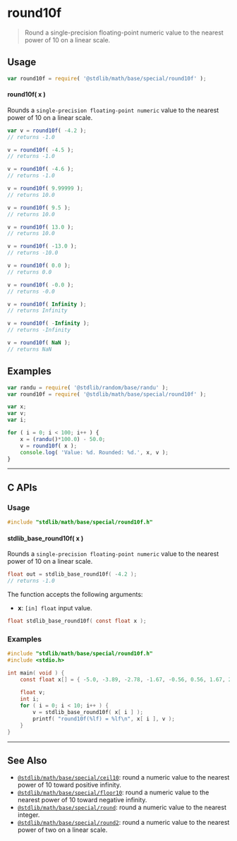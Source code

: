<!--

@license Apache-2.0

Copyright (c) 2018 The Stdlib Authors.

Licensed under the Apache License, Version 2.0 (the "License");
you may not use this file except in compliance with the License.
You may obtain a copy of the License at

   http://www.apache.org/licenses/LICENSE-2.0

Unless required by applicable law or agreed to in writing, software
distributed under the License is distributed on an "AS IS" BASIS,
WITHOUT WARRANTIES OR CONDITIONS OF ANY KIND, either express or implied.
See the License for the specific language governing permissions and
limitations under the License.

-->

# round10f

> Round a single-precision floating-point numeric value to the nearest power of 10 on a linear scale.

<section class="usage">

## Usage

```javascript
var round10f = require( '@stdlib/math/base/special/round10f' );
```

#### round10f( x )

Rounds a `single-precision floating-point numeric` value to the nearest power of 10 on a linear scale.

```javascript
var v = round10f( -4.2 );
// returns -1.0

v = round10f( -4.5 );
// returns -1.0

v = round10f( -4.6 );
// returns -1.0

v = round10f( 9.99999 );
// returns 10.0

v = round10f( 9.5 );
// returns 10.0

v = round10f( 13.0 );
// returns 10.0

v = round10f( -13.0 );
// returns -10.0

v = round10f( 0.0 );
// returns 0.0

v = round10f( -0.0 );
// returns -0.0

v = round10f( Infinity );
// returns Infinity

v = round10f( -Infinity );
// returns -Infinity

v = round10f( NaN );
// returns NaN
```

</section>

<!-- /.usage -->

<section class="examples">

## Examples

<!-- eslint no-undef: "error" -->

```javascript
var randu = require( '@stdlib/random/base/randu' );
var round10f = require( '@stdlib/math/base/special/round10f' );

var x;
var v;
var i;

for ( i = 0; i < 100; i++ ) {
    x = (randu()*100.0) - 50.0;
    v = round10f( x );
    console.log( 'Value: %d. Rounded: %d.', x, v );
}
```

</section>

<!-- /.examples -->

<!-- C interface documentation. -->

* * *

<section class="c">

## C APIs

<!-- Section to include introductory text. Make sure to keep an empty line after the intro `section` element and another before the `/section` close. -->

<section class="intro">

</section>

<!-- /.intro -->

<!-- C usage documentation. -->

<section class="usage">

### Usage

```c
#include "stdlib/math/base/special/round10f.h"
```

#### stdlib_base_round10f( x )

Rounds a `single-precision floating-point numeric` value to the nearest power of 10 on a linear scale.

```c
float out = stdlib_base_round10f( -4.2 );
// returns -1.0
```

The function accepts the following arguments:

-   **x**: `[in] float` input value.

```c
float stdlib_base_round10f( const float x );
```

</section>

<!-- /.usage -->

<!-- C API usage notes. Make sure to keep an empty line after the `section` element and another before the `/section` close. -->

<section class="notes">

</section>

<!-- /.notes -->

<!-- C API usage examples. -->

<section class="examples">

### Examples

```c
#include "stdlib/math/base/special/round10f.h"
#include <stdio.h>

int main( void ) {
    const float x[] = { -5.0, -3.89, -2.78, -1.67, -0.56, 0.56, 1.67, 2.78, 3.89, 5.0 };
    
    float v;
    int i;
    for ( i = 0; i < 10; i++ ) {
        v = stdlib_base_round10f( x[ i ] );
        printf( "round10f(%lf) = %lf\n", x[ i ], v );
    }
}
```

</section>

<!-- /.examples -->

</section>

<!-- /.c -->

<!-- Section for related `stdlib` packages. Do not manually edit this section, as it is automatically populated. -->

<section class="related">

* * *

## See Also

-   <span class="package-name">[`@stdlib/math/base/special/ceil10`][@stdlib/math/base/special/ceil10]</span><span class="delimiter">: </span><span class="description">round a numeric value to the nearest power of 10 toward positive infinity.</span>
-   <span class="package-name">[`@stdlib/math/base/special/floor10`][@stdlib/math/base/special/floor10]</span><span class="delimiter">: </span><span class="description">round a numeric value to the nearest power of 10 toward negative infinity.</span>
-   <span class="package-name">[`@stdlib/math/base/special/round`][@stdlib/math/base/special/round]</span><span class="delimiter">: </span><span class="description">round a numeric value to the nearest integer.</span>
-   <span class="package-name">[`@stdlib/math/base/special/round2`][@stdlib/math/base/special/round2]</span><span class="delimiter">: </span><span class="description">round a numeric value to the nearest power of two on a linear scale.</span>

</section>

<!-- /.related -->

<!-- Section for all links. Make sure to keep an empty line after the `section` element and another before the `/section` close. -->

<section class="links">

<!-- <related-links> -->

[@stdlib/math/base/special/ceil10]: https://github.com/stdlib-js/stdlib/tree/develop/lib/node_modules/%40stdlib/math/base/special/ceil10

[@stdlib/math/base/special/floor10]: https://github.com/stdlib-js/stdlib/tree/develop/lib/node_modules/%40stdlib/math/base/special/floor10

[@stdlib/math/base/special/round]: https://github.com/stdlib-js/stdlib/tree/develop/lib/node_modules/%40stdlib/math/base/special/round

[@stdlib/math/base/special/round2]: https://github.com/stdlib-js/stdlib/tree/develop/lib/node_modules/%40stdlib/math/base/special/round2

<!-- </related-links> -->

</section>

<!-- /.links -->
